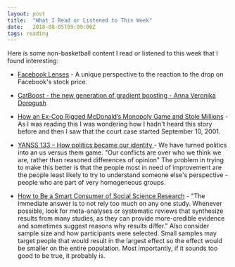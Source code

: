 ```yaml
---
layout: post
title:  "What I Read or Listened to This Week"
date:   2018-08-05T09:09:00Z
tags: reading
---
```

Here is some non-basketball content I read or listened to this week that I found interesting:


* [Facebook Lenses](https://stratechery.com/2018/facebook-lenses/) - A unique perspective to the reaction to the drop on Facebook's stock price.

* [CatBoost - the new generation of gradient boosting - Anna Veronika Dorogush](https://www.youtube.com/watch?v=8o0e-r0B5xQ)

* [How an Ex-Cop Rigged McDonald’s Monopoly Game and Stole Millions](https://www.thedailybeast.com/how-an-ex-cop-rigged-mcdonalds-monopoly-game-and-stole-millions) - As I was reading this I was wondering how I hadn't heard this story before and then I saw that the court case started September 10, 2001.

* [YANSS 133 – How politics became our identity ](https://youarenotsosmart.com/2018/08/04/yanss-133-how-politics-became-our-identity/) - We have turned politics into an us versus them game. "Our conflicts are over who we think we are, rather than reasoned differences of opinion" The problem in trying to make this better is that the people most in need of improvement are the people least likely to try to understand someone else's perspective - people who are part of very homogeneous groups.

* [How to Be a Smart Consumer of Social Science Research](https://hbr.org/2018/07/how-to-be-a-smart-consumer-of-social-science-research) - "The immediate answer is to not rely too much on any one study. Whenever possible, look for meta-analyses or systematic reviews that synthesize results from many studies, as they can provide more-credible evidence and sometimes suggest reasons why results differ." Also consider sample size and how participants were selected. Small samples may target people that would result in the largest effect so the effect would be smaller on the entire population. Most importantly, if it sounds too good to be true, it probably is.
